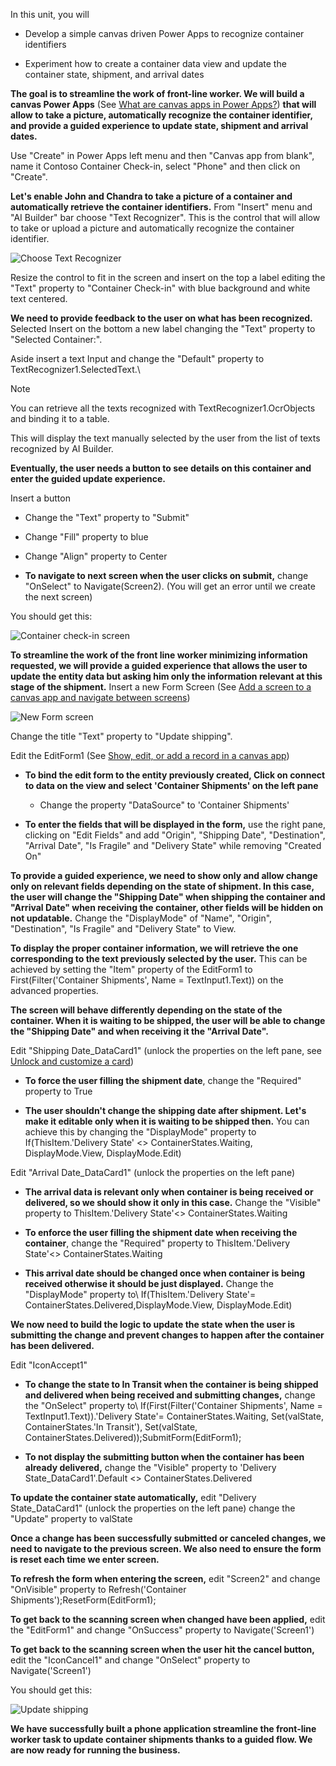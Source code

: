 In this unit, you will

-   Develop a simple canvas driven Power Apps to recognize container identifiers

-   Experiment how to create a container data view and update the container state, shipment, and arrival dates

**The goal is to streamline the work of front-line worker. We will build a canvas Power Apps** (See [What are canvas apps in Power Apps?](https://docs.microsoft.com/powerapps/maker/canvas-apps/getting-started)) **that will allow to take a picture, automatically recognize the container identifier, and provide a guided experience to update state, shipment and arrival dates.**

Use "Create" in Power Apps left menu and then "Canvas app from blank", name it Contoso Container Check-in, select "Phone" and then click on "Create".

**Let's enable John and Chandra to take a picture of a container and automatically retrieve the container identifiers.** From "Insert" menu and "AI Builder" bar choose "Text Recognizer". This is the control that will allow to take or upload a picture and automatically recognize the container identifier.

![Choose Text Recognizer](../media/image10.png)

Resize the control to fit in the screen and insert on the top a label editing the "Text" property to "Container Check-in" with blue background and white text centered.

**We need to provide feedback to the user on what has been recognized.** Selected Insert on the bottom a new label changing the "Text" property to "Selected Container:".

Aside insert a text Input and change the "Default" property to TextRecognizer1.SelectedText.\

>[!NOTE] 
>You can retrieve all the texts recognized with TextRecognizer1.OcrObjects and binding it to a table.

This will display the text manually selected by the user from the list of texts recognized by AI Builder.

**Eventually, the user needs a button to see details on this container and enter the guided update experience.**

Insert a button

-   Change the "Text" property to "Submit"

-   Change "Fill" property to blue

-   Change "Align" property to Center

-   **To navigate to next screen when the user clicks on submit,** change "OnSelect" to Navigate(Screen2). (You will get an error until we create the next screen)

You should get this:

![Container check-in screen](../media/image11.png)

**To streamline the work of the front line worker minimizing information requested, we will provide a guided experience that allows the user to update the entity data but asking him only the information relevant at this stage of the shipment.** Insert a new Form Screen (See [Add a screen to a canvas app and navigate between screens](https://docs.microsoft.com/powerapps/maker/canvas-apps/add-screen-context-variables))

![New Form screen](../media/image12.png)

Change the title "Text" property to "Update shipping".

Edit the EditForm1 (See [Show, edit, or add a record in a canvas app](https://docs.microsoft.com/powerapps/maker/canvas-apps/add-form))

-   **To bind the edit form to the entity previously created, Click on connect to data on the view and select 'Container Shipments' on the left pane**

    -   Change the property "DataSource" to 'Container Shipments'

-   **To enter the fields that will be displayed in the form,** use the right pane, clicking on "Edit Fields" and add "Origin", "Shipping Date", "Destination", "Arrival Date", "Is Fragile" and "Delivery State" while removing "Created On"

**To provide a guided experience, we need to show only and allow change only on relevant fields depending on the state of shipment. In this case, the user will change the "Shipping Date" when shipping the container and "Arrival Date" when receiving the container, other fields will be hidden on not updatable.** Change the "DisplayMode" of "Name", "Origin", "Destination", "Is Fragile" and "Delivery State" to View.

**To display the proper container information, we will retrieve the one corresponding to the text previously selected by the user.** This can be achieved by setting the "Item" property of the EditForm1 to First(Filter(\'Container Shipments\', Name = TextInput1.Text)) on the advanced properties.

**The screen will behave differently depending on the state of the container. When it is waiting to be shipped, the user will be able to change the "Shipping Date" and when receiving it the "Arrival Date".**

Edit "Shipping Date\_DataCard1" (unlock the properties on the left pane, see [Unlock and customize a card](https://docs.microsoft.com/powerapps/maker/canvas-apps/customize-card#unlock-and-customize-a-card))

-   **To force the user filling the shipment date**, change the "Required" property to True

-   **The user shouldn't change the** **shipping date after shipment. Let's make it editable only when it is waiting to be shipped then.**
    You can achieve this by changing the "DisplayMode" property to If(ThisItem.\'Delivery State\' \<\> ContainerStates.Waiting, DisplayMode.View, DisplayMode.Edit)

Edit "Arrival Date\_DataCard1" (unlock the properties on the left pane)

-   **The arrival data is relevant only when container is being received or delivered, so we should show it only in this case.** Change the "Visible" property to ThisItem.\'Delivery State\'\<\> ContainerStates.Waiting

-   **To enforce the user filling the shipment date when receiving the container**, change the "Required" property to ThisItem.\'Delivery State\'\<\> ContainerStates.Waiting

-   **This arrival date should be changed once when container is being received otherwise it should be just displayed.** Change the "DisplayMode" property to\ If(ThisItem.\'Delivery State\'= ContainerStates.Delivered,DisplayMode.View, DisplayMode.Edit)

**We now need to build the logic to update the state when the user is submitting the change and prevent changes to happen after the container has been delivered.**

Edit "IconAccept1"

-   **To change the state to In Transit when the container is being shipped and delivered when being received and submitting changes,** change the "OnSelect" property to\ If(First(Filter(\'Container Shipments\', Name = TextInput1.Text)).\'Delivery State\'= ContainerStates.Waiting, Set(valState, ContainerStates.\'In Transit\'), Set(valState, ContainerStates.Delivered));SubmitForm(EditForm1);

-   **To not display the submitting button when the container has been already delivered,** change the "Visible" property to \'Delivery State\_DataCard1\'.Default \<\> ContainerStates.Delivered

**To update the container state automatically,** edit "Delivery State\_DataCard1" (unlock the properties on the left pane) change the "Update" property to valState

**Once a change has been successfully submitted or canceled changes, we need to navigate to the previous screen. We also need to ensure the form is reset each time we enter screen.**

**To refresh the form when entering the screen,** edit "Screen2" and change "OnVisible" property to Refresh(\'Container Shipments\');ResetForm(EditForm1);

**To get back to the scanning screen when changed have been applied,** edit the "EditForm1" and change "OnSuccess" property to Navigate(\'Screen1\')

**To get back to the scanning screen when the user hit the cancel button,** edit the "IconCancel1" and change "OnSelect" property to Navigate(\'Screen1\')

You should get this:

![Update shipping](../media/image13.png)

**We have successfully built a phone application streamline the front-line worker task to update container shipments thanks to a guided flow. We are now ready for running the business.**
